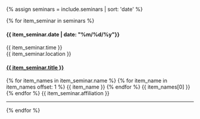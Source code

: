 {% assign seminars = include.seminars | sort: 'date' %}

<html>
  <section>
    <div class="row">
      <div class="col-md-12">
        {% for item_seminar in seminars %}
          <div class="col-md-2">
            <h4>
              {{ item_seminar.date | date: "%m/%d/%y"}}
            </h4>
            <div class="pull-left">
              {{ item_seminar.time }}&nbsp;
            </div>
            <div class="pull-left">
              {{ item_seminar.location }}
            </div>
            <div class="clearfix">
            </div>
          </div>
          <div class="col-md-10">
            <h4>
              <a href="{{ item_seminar.url }}">
                {{ item_seminar.title }}
              </a>
            </h4>
            {% for item_names in item_seminar.name %}
                {% for item_name in item_names offset: 1 %}
                  {{ item_name }}
                {% endfor %}
                {{ item_names[0] }}
                <br />
            {% endfor %}
            {{ item_seminar.affiliation }}
          </div>
          <div class="col-md-12">
            <hr />
          </div>
        {% endfor %}
      </div>
    </div>
  </section>
</html>
